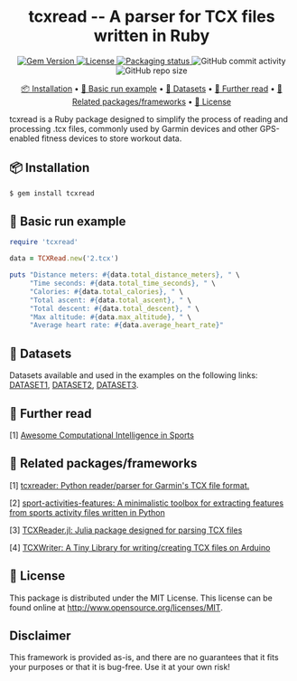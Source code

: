 <h1 align="center">
     tcxread -- A parser for TCX files written in Ruby
</h1>

<p align="center">
     <a href="https://badge.fury.io/rb/tcxread">
          <img alt="Gem Version" src="https://badge.fury.io/rb/tcxread.svg">
     </a>
     <a href="https://github.com/firefly-cpp/tcxread/blob/master/LICENSE">
          <img alt="License" src="https://img.shields.io/github/license/firefly-cpp/tcxread.svg">
     </a>
     <a href=https://repology.org/project/ruby:tcxread/versions>
          <img alt="Packaging status" src="https://repology.org/badge/tiny-repos/ruby:tcxread.svg">
     </a>
     <img alt="GitHub commit activity" src="https://img.shields.io/github/commit-activity/w/firefly-cpp/tcxread.svg">
     <img alt="GitHub repo size" src="https://img.shields.io/github/repo-size/firefly-cpp/tcxread">
</p>

<p align="center">
     <a href="#-installation">📦 Installation</a> •
     <a href="#-basic-run-example">🚀 Basic run example</a> •
     <a href="#-datasets">💾 Datasets</a> •
     <a href="#-further-read">📖 Further read</a> •
     <a href="#-related-packagesframeworks">🔗 Related packages/frameworks</a> •
     <a href="#-license">🔑 License</a>
</p>

tcxread is a Ruby package designed to simplify the process of reading and processing .tcx files, commonly used by Garmin devices and other GPS-enabled fitness devices to store workout data.

## 📦 Installation

```sh
$ gem install tcxread
```

## 🚀 Basic run example

```ruby
require 'tcxread'

data = TCXRead.new('2.tcx')

puts "Distance meters: #{data.total_distance_meters}, " \
     "Time seconds: #{data.total_time_seconds}, " \
     "Calories: #{data.total_calories}, " \
     "Total ascent: #{data.total_ascent}, " \
     "Total descent: #{data.total_descent}, " \
     "Max altitude: #{data.max_altitude}, " \
     "Average heart rate: #{data.average_heart_rate}"
```

## 💾 Datasets

Datasets available and used in the examples on the following links: [DATASET1](http://iztok-jr-fister.eu/static/publications/Sport5.zip), [DATASET2](http://iztok-jr-fister.eu/static/css/datasets/Sport.zip), [DATASET3](https://github.com/firefly-cpp/tcx-test-files).

## 📖 Further read

[1] [Awesome Computational Intelligence in Sports](https://github.com/firefly-cpp/awesome-computational-intelligence-in-sports)

## 🔗 Related packages/frameworks

[1] [tcxreader: Python reader/parser for Garmin's TCX file format.](https://github.com/alenrajsp/tcxreader)

[2] [sport-activities-features: A minimalistic toolbox for extracting features from sports activity files written in Python](https://github.com/firefly-cpp/sport-activities-features)

[3] [TCXReader.jl: Julia package designed for parsing TCX files](https://github.com/firefly-cpp/TCXReader.jl)

[4] [TCXWriter: A Tiny Library for writing/creating TCX files on Arduino](https://github.com/firefly-cpp/tcxwriter)

## 🔑 License

This package is distributed under the MIT License. This license can be found online at <http://www.opensource.org/licenses/MIT>.

## Disclaimer

This framework is provided as-is, and there are no guarantees that it fits your purposes or that it is bug-free. Use it at your own risk!
